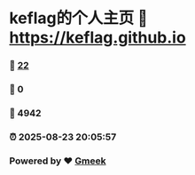# keflag的个人主页 :link: https://keflag.github.io 
### :page_facing_up: [22](https://keflag.github.io/tag.html) 
### :speech_balloon: 0 
### :hibiscus: 4942 
### :alarm_clock: 2025-08-23 20:05:57 
### Powered by :heart: [Gmeek](https://github.com/Meekdai/Gmeek)
